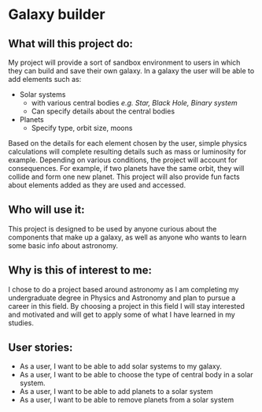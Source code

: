 # Galaxy builder

## What will this project do:
My project will provide a sort of sandbox environment to users in
which they can build and save their own galaxy. In a galaxy the 
user will be able to add elements such as:
- Solar systems
  - with various central bodies *e.g. Star, Black Hole, Binary system*
  - Can specify details about the central bodies
- Planets
  - Specify type, orbit size, moons

Based on the details for each element chosen by the user, simple
physics calculations will complete resulting details such as 
mass or luminosity for example.
Depending on various conditions, the project will account for
consequences. For example, if two planets have the same orbit, they will
collide and form one new planet.
This project will also provide fun facts about elements added
as they are used and accessed.


## Who will use it:
This project is designed to be used by anyone curious about the
components that make up a galaxy, as well as anyone who wants to
learn some basic info about astronomy.

## Why is this of interest to me:
I chose to do a project based around astronomy as I am completing my
undergraduate degree in Physics and Astronomy and plan to pursue a
career in this field. By choosing a project in this field I will
stay interested and motivated and will get to apply some of what I
have learned in my studies.


## User stories:
- As a user, I want to be able to add solar systems to my galaxy.
- As a user, I want to be able to choose the type of central body in 
a solar system.
- As a user, I want to be able to add planets to a solar system
- As a user, I want to be able to remove planets from a solar system